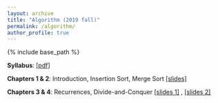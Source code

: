 ```yaml
---
layout: archive
title: "Algorithm (2019 fall)"
permalink: /algorithm/
author_profile: true
---
```


{% include base_path %}
<br>

<b>Syllabus</b>: [[pdf]](http://mllab-skku.github.io/files/algorithm_syllabus.pdf)

<b>Chapters 1 & 2</b>: Introduction, Insertion Sort, Merge Sort [[slides]](http://mllab-skku.github.io/files/algorithm_chap1&2-start-simpleAlg.pdf)

<b>Chapters 3 & 4</b>: Recurrences, Divide-and-Conquer [[slides 1]](http://mllab-skku.github.io/files/algorithm_chap3&4-growth-recurrence.pdf) , [[slides 2]](http://mllab-skku.github.io/files/algorithm_chap4apdx-divide&conquer.pdf)
